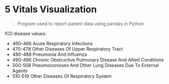 # 5 Vitals Visualization
> Program used to report patient data using pandas in Python 

ICD disease values:
- 460-466  Acute Respiratory Infections
- 470-478  Other Diseases Of Upper Respiratory Tract
- 480-488  Pneumonia And Influenza
- 490-496  Chronic Obstructive Pulmonary Disease And Allied Conditions
- 500-508  Pneumoconioses And Other Lung Diseases Due To External Agents
- 510-519  Other Diseases Of Respiratory System